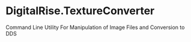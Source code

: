 # DigitalRise.TextureConverter
Command Line Utility For Manipulation of Image Files and Conversion to DDS
